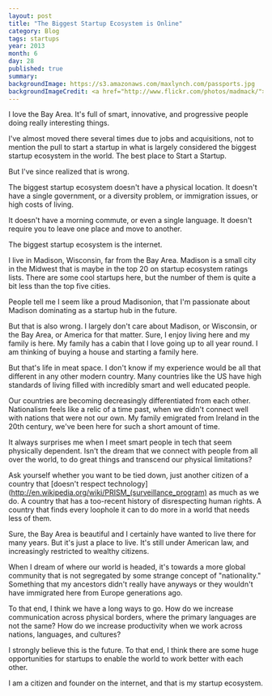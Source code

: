 ```yaml
---
layout: post
title: "The Biggest Startup Ecosystem is Online"
category: Blog
tags: startups
year: 2013
month: 6
day: 28 
published: true
summary:
backgroundImage: https://s3.amazonaws.com/maxlynch.com/passports.jpg
backgroundImageCredit: <a href="http://www.flickr.com/photos/madmack/">madmack66</a>
---
```


I love the Bay Area. It's full of smart, innovative, and progressive people doing really interesting things.

I've almost moved there several times due to jobs and acquisitions, not to mention the pull to start a startup in what is largely considered the biggest startup ecosystem in the world. The best place to Start a Startup.

But I've since realized that is wrong.

The biggest startup ecosystem doesn't have a physical location. It doesn't have a single government, or a diversity problem, or immigration issues, or high costs of living.

It doesn't have a morning commute, or even a single language. It doesn't require you to leave one place and move to another.

The biggest startup ecosystem is the internet.

I live in Madison, Wisconsin, far from the Bay Area. Madison is a small city in the Midwest that is maybe in the top 20 on startup ecosystem ratings lists. There are some cool startups here, but the number of them is quite a bit less than the top five cities.

People tell me I seem like a proud Madisonion, that I'm passionate about Madison dominating as a startup hub in the future.

But that is also wrong. I largely don't care about Madison, or Wisconsin, or the Bay Area, or America for that matter. Sure, I enjoy living here and my family is here. My family has a cabin that I love going up to all year round. I am thinking of buying a house and starting a family here.

But that's life in meat space. I don't know if my experience would be all that different in any other modern country. Many countries like the US have high standards of living filled with incredibly smart and well educated people.

Our countries are becoming decreasingly differentiated from each other. Nationalism feels like a relic of a time past, when we didn't connect well with nations that were not our own. My family emigrated from Ireland in the 20th century, we've been here for such a short amount of time.

It always surprises me when I meet smart people in tech that seem physically dependent. Isn't the dream that we connect with people from all over the world, to do great things and transcend our physical limitations?

Ask yourself whether you want to be tied down, just another citizen of a country that [doesn't respect technology](http://en.wikipedia.org/wiki/PRISM_(surveillance_program) as much as we do. A country that has a too-recent history of disrespecting human rights. A country that finds every loophole it can to do more in a world that needs less of them.

Sure, the Bay Area is beautiful and I certainly have wanted to live there for many years. But it's just a place to live. It's still under American law, and increasingly restricted to wealthy citizens.

When I dream of where our world is headed, it's towards a more global community that is not segregated by some strange concept of "nationality." Something that my ancestors didn't really have anyways or they wouldn't have immigrated here from Europe generations ago.

To that end, I think we have a long ways to go. How do we increase communication across physical borders, where the primary languages are not the same? How do we increase productivity when we work across nations, languages, and cultures?

I strongly believe this is the future. To that end, I think there are some huge opportunities for startups to enable the world to work better with each other.

I am a citizen and founder on the internet, and that is my startup ecosystem.








